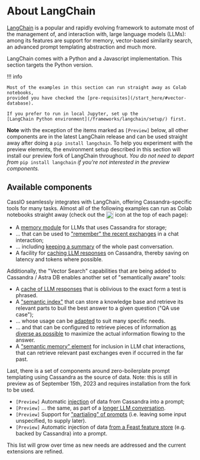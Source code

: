 # About LangChain

[LangChain](https://docs.langchain.com/docs/) is a popular and rapidly evolving
framework to automate most of the management of, and interaction with, large language
models (LLMs): among its features are support for memory, vector-based similarity search,
an advanced prompt templating abstraction and much more.

LangChain comes with a Python and a Javascript implementation. This section
targets the Python version.

!!! info

    Most of the examples in this section can run straight away as Colab notebooks,
    provided you have checked the [pre-requisites](/start_here/#vector-database).

    If you prefer to run in local Jupyter, set up the
    [LangChain Python environment](/frameworks/langchain/setup/) first.

**Note** with the exception of the items marked as `[Preview]` below,
all other components are in the latest LangChain release and can be used
straight away after doing a `pip install langchain`. To help you experiment with
the preview elements, the environment setup described in this section will install
our preview fork of LangChain throughout. _You do not need to depart from_
`pip install langchain` _if you're not interested in the preview components._

## Available components

CassIO seamlessly integrates with LangChain, offering Cassandra-specific
tools for many tasks. Almost all of the following examples can run as Colab
notebooks straight away (check out the
<img src="/images/colab.png" style="height: 1.4em; vertical-align: middle;"/>
icon at the top of each page):

- A [memory module](/frameworks/langchain/memory-basic/) for LLMs that uses Cassandra for storage;
- ... that can be used to ["remember" the recent exchanges](/frameworks/langchain/memory-conversationbuffermemory/) in a chat interaction;
- ... including [keeping a summary](/frameworks/langchain/memory-summarybuffermemory/) of the whole past conversation.
- A facility for [caching LLM responses](/frameworks/langchain/caching-llm-responses/) on Cassandra, thereby saving on latency and tokens where possible.

Additionally, the "Vector Search" capabilities that are being added to Cassandra / Astra DB enables another set of "semantically aware" tools:

- A [cache of LLM responses](/frameworks/langchain/semantic-caching-llm-responses/) that is oblivious to the exact form a test is phrased.
- A ["semantic index"](/frameworks/langchain/qa-basic/) that can store a knowledge base and retrieve its relevant parts to buil the best answer to a given question ("QA use case");
- ... whose usage can be [adapted](/frameworks/langchain/qa-advanced/) to suit many specific needs.
- ... and that can be configured to retrieve pieces of information [as diverse as possible](/frameworks/langchain/qa-maximal-marginal-relevance/) to maximize the actual information flowing to the answer.
- A ["semantic memory" element](/frameworks/langchain/memory-vectorstore/) for inclusion in LLM chat interactions, that can retrieve relevant past exchanges even if occurred in the far past.

Last, there is a set of components around zero-boilerplate prompt templating
using Cassandra as the source of data. Note: this is still in preview as of September 15th, 2023 and requires installation from the fork to be used.

- `[Preview]` Automatic [injection](/frameworks/langchain/prompt-templates-basic/) of data from Cassandra into a prompt;
- `[Preview]` ... the same, as part of a [longer LLM conversation](/frameworks/langchain/chat-prompt-templates/).
- `[Preview]` Support for ["partialing" of prompts](/frameworks/langchain/prompt-templates-partialing/) (i.e. leaving some input unspecified, to supply later).
- `[Preview]` Automatic injection of data [from a Feast feature store](/frameworks/langchain/prompt-templates-feast/) (e.g. backed by Cassandra) into a prompt.


This list will grow over time as new needs are addressed
and the current extensions are refined.